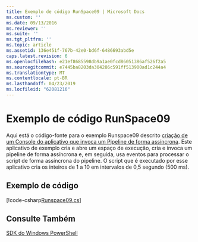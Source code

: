 ```yaml
---
title: Exemplo de código RunSpace09 | Microsoft Docs
ms.custom: ''
ms.date: 09/13/2016
ms.reviewer: ''
ms.suite: ''
ms.tgt_pltfrm: ''
ms.topic: article
ms.assetid: 136e451f-767b-42e0-bd6f-6486693abd5e
caps.latest.revision: 6
ms.openlocfilehash: e21ef8685598db9a1ae0fcd86051386af526f2a5
ms.sourcegitcommit: e7445ba8203da304286c591ff513900ad1c244a4
ms.translationtype: MT
ms.contentlocale: pt-BR
ms.lasthandoff: 04/23/2019
ms.locfileid: "62081216"
---
```

# <a name="runspace09-code-sample"></a>Exemplo de código RunSpace09

Aqui está o código-fonte para o exemplo Runspace09 descrito [criação de um Console do aplicativo que invoca um Pipeline de forma assíncrona](http://msdn.microsoft.com/en-us/198c1c94-2a06-457e-93ce-c0d910618e47). Este aplicativo de exemplo cria e abre um espaço de execução, cria e invoca um pipeline de forma assíncrona e, em seguida, usa eventos para processar o script de forma assíncrona do pipeline. O script que é executado por esse aplicativo cria os inteiros de 1 a 10 em intervalos de 0,5 segundo (500 ms).

## <a name="code-sample"></a>Exemplo de código

[!code-csharp[Runspace09.cs](../../powershell-sdk-samples/SDK-2.0/csharp/Runspace09/Runspace09.cs#L11-L113 "Runspace09.cs")]

## <a name="see-also"></a>Consulte Também

[SDK do Windows PowerShell](../windows-powershell-reference.md)